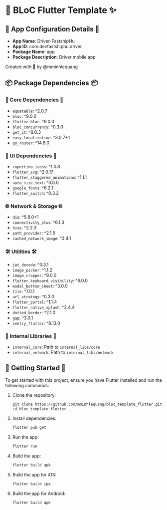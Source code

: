 # 🌟 BLoC Flutter Template ✨

## 🎀 App Configuration Details 🎀
- **App Name**: Driver-FastshipHu
- **App ID**: com.devfastshiphu.driver
- **Package Name**: app
- **Package Description**: Driver mobile app

Created with 💖 by @mminhlequang

## 📦 Package Dependencies 📦

### 🌟 Core Dependencies 🌟
- `equatable`: ^2.0.7
- `bloc`: ^9.0.0
- `flutter_bloc`: ^9.0.0
- `bloc_concurrency`: ^0.3.0
- `get_it`: ^8.0.3
- `easy_localization`: ^3.0.7+1
- `go_router`: ^14.8.0

### 📱 UI Dependencies 📱
- `cupertino_icons`: ^1.0.8
- `flutter_svg`: ^2.0.17
- `flutter_staggered_animations`: ^1.1.1
- `auto_size_text`: ^3.0.0
- `google_fonts`: ^6.2.1
- `flutter_switch`: ^0.3.2

### 🌐 Network & Storage 🌐
- `dio`: ^5.8.0+1
- `connectivity_plus`: ^6.1.3
- `hive`: ^2.2.3
- `path_provider`: ^2.1.5
- `cached_network_image`: ^3.4.1

### 🛠️ Utilities 🛠️
- `jwt_decode`: ^0.3.1
- `image_picker`: ^1.1.2
- `image_cropper`: ^9.0.0
- `flutter_keyboard_visibility`: ^6.0.0
- `modal_bottom_sheet`: ^3.0.0
- `file`: ^7.0.1
- `url_strategy`: ^0.3.0
- `flutter_portal`: ^1.1.4
- `flutter_native_splash`: ^2.4.4
- `dotted_border`: ^2.1.0
- `gap`: ^3.0.1
- `sentry_flutter`: ^8.13.0

### 📂 Internal Libraries 📂
- `internal_core`: Path to `internal_libs/core`
- `internal_network`: Path to `internal_libs/network`

## 🚀 Getting Started 🚀

To get started with this project, ensure you have Flutter installed and run the following commands:

1. Clone the repository:
   ```bash
   git clone https://github.com/mminhlequang/bloc_template_flutter.git
   cd bloc_template_flutter
   ```

2. Install dependencies:
   ```bash
   flutter pub get
   ```

3. Run the app:
   ```bash
   flutter run
   ```  

4. Build the app:
   ```bash
   flutter build apk
   ```    

5. Build the app for iOS:
   ```bash
   flutter build ipa
   ```  

6. Build the app for Android:
   ```bash
   flutter build apk
   ```  
 


